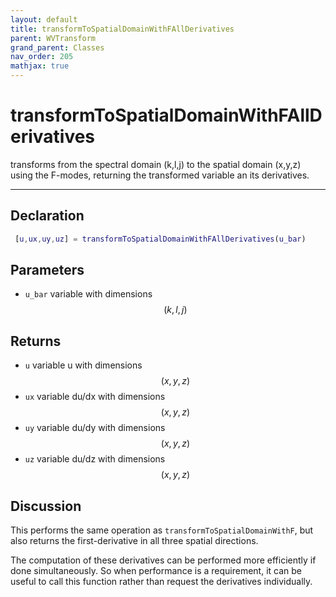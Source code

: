 ```yaml
---
layout: default
title: transformToSpatialDomainWithFAllDerivatives
parent: WVTransform
grand_parent: Classes
nav_order: 205
mathjax: true
---
```


#  transformToSpatialDomainWithFAllDerivatives

transforms from the spectral domain (k,l,j) to the spatial domain (x,y,z) using the F-modes, returning the transformed variable an its derivatives.


---

## Declaration
```matlab
 [u,ux,uy,uz] = transformToSpatialDomainWithFAllDerivatives(u_bar)
```
## Parameters
+ `u_bar`  variable with dimensions $$(k,l,j)$$

## Returns
+ `u`  variable u with dimensions $$(x,y,z)$$
+ `ux`  variable du/dx with dimensions $$(x,y,z)$$
+ `uy`  variable du/dy with dimensions $$(x,y,z)$$
+ `uz`  variable du/dz with dimensions $$(x,y,z)$$

## Discussion

This performs the same operation as `transformToSpatialDomainWithF`, but also returns the first-derivative in all three spatial directions.

The computation of these derivatives can be performed more efficiently if done simultaneously. So when performance is a requirement, it can be useful to call this function rather than request the derivatives individually.

